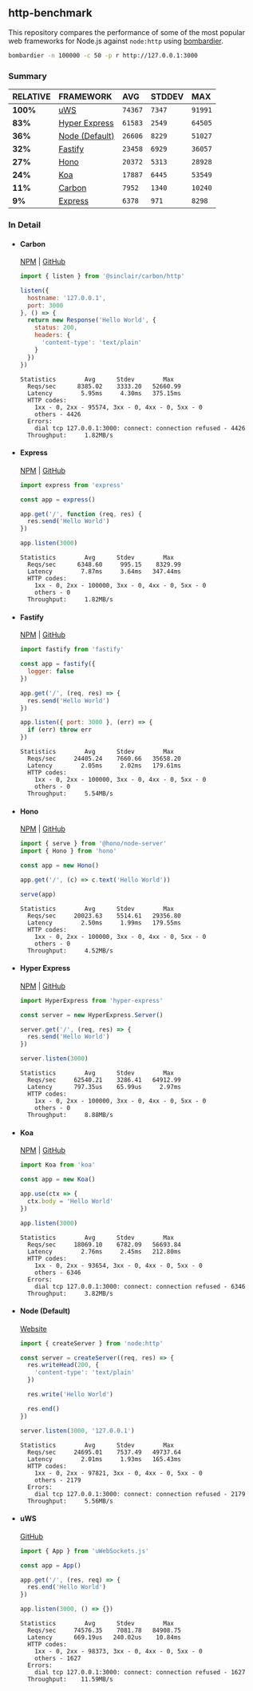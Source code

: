 ## http-benchmark

This repository compares the performance of some of the most popular web frameworks for Node.js against `node:http` using [bombardier](https://github.com/codesenberg/bombardier).

```bash
bombardier -n 100000 -c 50 -p r http://127.0.0.1:3000
```

### Summary

| RELATIVE | FRAMEWORK | AVG | STDDEV | MAX |
| :--- | :--- | :--- | :--- | :--- |
| **100%** | [uWS](#uws) | `74367` | `7347` | `91991` |
| **83%** | [Hyper Express](#hyper-express) | `61583` | `2549` | `64505` |
| **36%** | [Node (Default)](#node-default) | `26606` | `8229` | `51027` |
| **32%** | [Fastify](#fastify) | `23458` | `6929` | `36057` |
| **27%** | [Hono](#hono) | `20372` | `5313` | `28928` |
| **24%** | [Koa](#koa) | `17887` | `6445` | `53549` |
| **11%** | [Carbon](#carbon) | `7952` | `1340` | `10240` |
| **9%** | [Express](#express) | `6378` | `971` | `8298` |


### In Detail

- #### Carbon
  [NPM](https://npmjs.com/@sinclair/carbon) | [GitHub](https://github.com/sinclairzx81/carbon)
  ```js
  import { listen } from '@sinclair/carbon/http'

  listen({
    hostname: '127.0.0.1',
    port: 3000
  }, () => {
    return new Response('Hello World', {
      status: 200,
      headers: {
        'content-type': 'text/plain'
      }
    })
  })
  ```

  ```
  Statistics        Avg      Stdev        Max
    Reqs/sec      8385.02    3333.20   52660.99
    Latency        5.95ms     4.30ms   375.15ms
    HTTP codes:
      1xx - 0, 2xx - 95574, 3xx - 0, 4xx - 0, 5xx - 0
      others - 4426
    Errors:
      dial tcp 127.0.0.1:3000: connect: connection refused - 4426
    Throughput:     1.82MB/s
  ```

- #### Express
  [NPM](https://npmjs.com/express) | [GitHub](https://github.com/expressjs/express)
  ```js
  import express from 'express'

  const app = express()

  app.get('/', function (req, res) {
    res.send('Hello World')
  })

  app.listen(3000)
  ```

  ```
  Statistics        Avg      Stdev        Max
    Reqs/sec      6348.60     995.15    8329.99
    Latency        7.87ms     3.64ms   347.44ms
    HTTP codes:
      1xx - 0, 2xx - 100000, 3xx - 0, 4xx - 0, 5xx - 0
      others - 0
    Throughput:     1.82MB/s
  ```

- #### Fastify
  [NPM](https://npmjs.com/fastify) | [GitHub](https://github.com/fastify/fastify)
  ```js
  import fastify from 'fastify'

  const app = fastify({
    logger: false
  })

  app.get('/', (req, res) => {
    res.send('Hello World')
  })

  app.listen({ port: 3000 }, (err) => {
    if (err) throw err
  })
  ```

  ```
  Statistics        Avg      Stdev        Max
    Reqs/sec     24405.24    7660.66   35658.20
    Latency        2.05ms     2.02ms   179.61ms
    HTTP codes:
      1xx - 0, 2xx - 100000, 3xx - 0, 4xx - 0, 5xx - 0
      others - 0
    Throughput:     5.54MB/s
  ```

- #### Hono
  [NPM](https://npmjs.com/hono) | [GitHub](https://github.com/honojs/hono)
  ```js
  import { serve } from '@hono/node-server'
  import { Hono } from 'hono'

  const app = new Hono()

  app.get('/', (c) => c.text('Hello World'))

  serve(app)
  ```

  ```
  Statistics        Avg      Stdev        Max
    Reqs/sec     20023.63    5514.61   29356.80
    Latency        2.50ms     1.99ms   179.55ms
    HTTP codes:
      1xx - 0, 2xx - 100000, 3xx - 0, 4xx - 0, 5xx - 0
      others - 0
    Throughput:     4.52MB/s
  ```

- #### Hyper Express
  [NPM](https://npmjs.com/hyper-express) | [GitHub](https://github.com/kartikk221/hyper-express)
  ```js
  import HyperExpress from 'hyper-express'

  const server = new HyperExpress.Server()

  server.get('/', (req, res) => {
    res.send('Hello World')
  })

  server.listen(3000)
  ```

  ```
  Statistics        Avg      Stdev        Max
    Reqs/sec     62540.21    3286.41   64912.99
    Latency      797.35us    65.99us     2.97ms
    HTTP codes:
      1xx - 0, 2xx - 100000, 3xx - 0, 4xx - 0, 5xx - 0
      others - 0
    Throughput:     8.88MB/s
  ```

- #### Koa
  [NPM](https://npmjs.com/koa) | [GitHub](https://github.com/koajs/koa)
  ```js
  import Koa from 'koa'

  const app = new Koa()

  app.use(ctx => {
    ctx.body = 'Hello World'
  })

  app.listen(3000)
  ```

  ```
  Statistics        Avg      Stdev        Max
    Reqs/sec     18069.10    6782.09   56693.84
    Latency        2.76ms     2.45ms   212.80ms
    HTTP codes:
      1xx - 0, 2xx - 93654, 3xx - 0, 4xx - 0, 5xx - 0
      others - 6346
    Errors:
      dial tcp 127.0.0.1:3000: connect: connection refused - 6346
    Throughput:     3.82MB/s
  ```

- #### Node (Default)
  [Website](https://nodejs.org/api/http.html)
  ```js
  import { createServer } from 'node:http'

  const server = createServer((req, res) => {
    res.writeHead(200, {
      'content-type': 'text/plain'
    })

    res.write('Hello World')

    res.end()
  })

  server.listen(3000, '127.0.0.1')
  ```

  ```
  Statistics        Avg      Stdev        Max
    Reqs/sec     24695.01    7537.49   49737.64
    Latency        2.01ms     1.93ms   165.43ms
    HTTP codes:
      1xx - 0, 2xx - 97821, 3xx - 0, 4xx - 0, 5xx - 0
      others - 2179
    Errors:
      dial tcp 127.0.0.1:3000: connect: connection refused - 2179
    Throughput:     5.56MB/s
  ```

- #### uWS
  [GitHub](https://github.com/uNetworking/uWebSockets.js)
  ```js
  import { App } from 'uWebSockets.js'

  const app = App()

  app.get('/', (res, req) => {
    res.end('Hello World')
  })

  app.listen(3000, () => {})
  ```

  ```
  Statistics        Avg      Stdev        Max
    Reqs/sec     74576.35    7081.78   84908.75
    Latency      669.19us   240.02us    10.84ms
    HTTP codes:
      1xx - 0, 2xx - 98373, 3xx - 0, 4xx - 0, 5xx - 0
      others - 1627
    Errors:
      dial tcp 127.0.0.1:3000: connect: connection refused - 1627
    Throughput:    11.59MB/s
  ```


